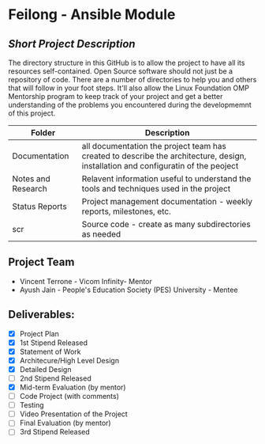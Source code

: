 # Feilong - Ansible Module
## *Short Project Description*
The directory structure in this GitHub is to allow the project to have all its resources self-contained.
Open Source software should not just be a repository of code.  There are a number of directories to help you and others that will 
follow in your foot steps.  It'll also allow the Linux Foundation OMP Mentorship program to keep track of your project and get
a better understanding of the problems you encountered during the developmemnt of this project.

| Folder | Description |
|---|---|
| Documentation |  all documentation the project team has created to describe the architecture, design, installation and configuratin of the peoject |
| Notes and Research | Relavent information useful to understand the tools and techniques used in the project |
| Status Reports | Project management documentation - weekly reports, milestones, etc. |
| scr | Source code - create as many subdirectories as needed |

## Project Team
- Vincent Terrone - Vicom Infinity- Mentor
- Ayush Jain - People's Education Society (PES) University - Mentee

## Deliverables:
- [X] Project Plan
- [X] 1st Stipend Released
- [X] Statement of Work
- [X] Architecure/High Level Design
- [X] Detailed Design
- [ ] 2nd Stipend Released
- [X] Mid-term Evaluation (by mentor)
- [ ] Code Project (with comments)
- [ ] Testing
- [ ] Video Presentation of the Project
- [ ] Final Evaluation (by mentor)
- [ ] 3rd Stipend Released
